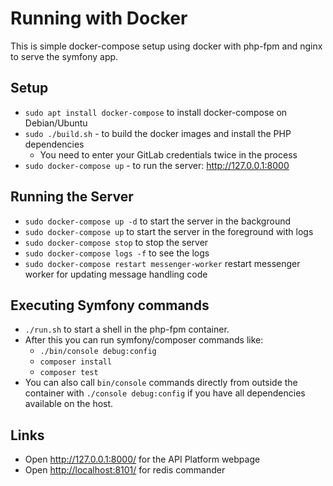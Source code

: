 # Running with Docker

This is simple docker-compose setup using docker with php-fpm and nginx to serve
the symfony app.

## Setup

* `sudo apt install docker-compose` to install docker-compose on Debian/Ubuntu
* `sudo ./build.sh` - to build the docker images and install the PHP dependencies
  * You need to enter your GitLab credentials twice in the process
* `sudo docker-compose up` - to run the server: http://127.0.0.1:8000

## Running the Server

* `sudo docker-compose up -d` to start the server in the background
* `sudo docker-compose up` to start the server in the foreground with logs
* `sudo docker-compose stop` to stop the server
* `sudo docker-compose logs -f` to see the logs
* `sudo docker-compose restart messenger-worker` restart messenger worker for updating message handling code

## Executing Symfony commands

* `./run.sh` to start a shell in the php-fpm container.
* After this you can run symfony/composer commands like:
  * `./bin/console debug:config`
  * `composer install`
  * `composer test`
* You can also call `bin/console` commands directly from outside the container with `./console debug:config`
  if you have all dependencies available on the host.

## Links

* Open <http://127.0.0.1:8000/> for the API Platform webpage
* Open <http://localhost:8101/> for redis commander
